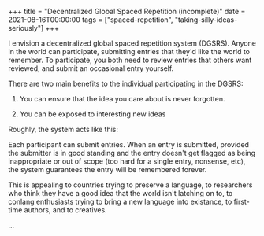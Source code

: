 +++
title = "Decentralized Global Spaced Repetition (incomplete)"
date = 2021-08-16T00:00:00
tags = ["spaced-repetition", "taking-silly-ideas-seriously"]
+++

I envision a decentralized global spaced repetition system (DGSRS).
Anyone in the world can participate, submitting entries that they'd like the world to remember.
To participate, you both need to review entries that others want reviewed, and submit an occasional entry yourself.

There are two main benefits to the individual participating in the DGSRS:

1. You can ensure that the idea you care about is never forgotten.

2. You can be exposed to interesting new ideas

Roughly, the system acts like this:

Each participant can submit entries. When an entry is submitted, provided the submitter is in good standing and the entry doesn't get flagged as being inappropriate or out of scope (too hard for a single entry, nonsense, etc), the system guarantees the entry will be remembered forever.

This is appealing to countries trying to preserve a language, to researchers who think they have a good idea that the world isn't latching on to,
to conlang enthusiasts trying to bring a new language into existance, to first-time authors, and to creatives.

...